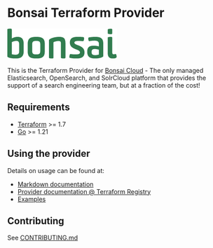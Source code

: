 # Bonsai Terraform Provider

![Bonsai | Fully Managed Elasticsearch & OpenSearch](docs/assets/bonsai.png)

This is the Terraform Provider for [Bonsai Cloud](https://bonsai.io/) - The only 
managed Elasticsearch, OpenSearch, and SolrCloud platform that provides the 
support of a search engineering team, but at a fraction of the cost!

## Requirements

- [Terraform](https://developer.hashicorp.com/terraform/downloads) >= 1.7
- [Go](https://golang.org/doc/install) >= 1.21

## Using the provider

Details on usage can be found at:

- [Markdown documentation](./docs/index.md)
- [Provider documentation @ Terraform Registry](https://registry.terraform.io/providers/omc/bonsai/latest/docs)
- [Examples](./examples)

## Contributing

See [CONTRIBUTING.md](CONTRIBUTING.md)